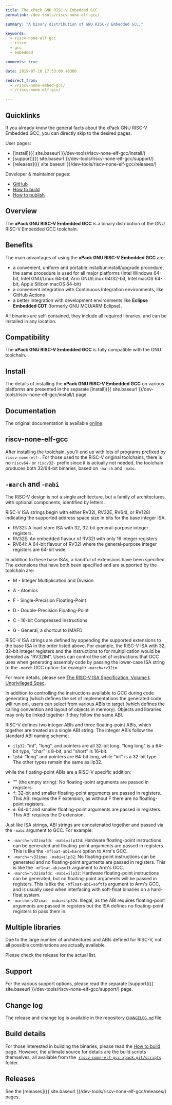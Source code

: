 ```yaml
---
title: The xPack GNU RISC-V Embedded GCC
permalink: /dev-tools/riscv-none-elf-gcc/

summary: "A binary distribution of GNU RISC-V Embedded GCC."

keywords:
  - riscv-none-elf-gcc
  - riscv
  - gcc
  - embedded

comments: true

date: 2019-07-10 17:53:00 +0300

redirect_from:
  - /riscv-none-embed-gcc/
  - /riscv-none-elf-gcc/

---
```


## Quicklinks

If you already know the general facts about the xPack GNU RISC-V Embedded GCC,
you can directly skip to the desired pages.

User pages:

- [install]({{ site.baseurl }}/dev-tools/riscv-none-elf-gcc/install/)
- [support]({{ site.baseurl }}/dev-tools/riscv-none-elf-gcc/support/)
- [releases]({{ site.baseurl }}/dev-tools/riscv-none-elf-gcc/releases/)

Developer & maintainer pages:

- [GitHub](https://github.com/xpack-dev-tools/riscv-none-elf-gcc-xpack/)
- [How to build](https://github.com/xpack-dev-tools/riscv-none-elf-gcc-xpack/blob/xpack/README-BUILD.md)
- [How to publish](https://github.com/xpack-dev-tools/riscv-none-elf-gcc-xpack/blob/xpack/README-RELEASE.md)

## Overview

The **xPack GNU RISC-V Embedded GCC**
is a binary distribution of the GNU RISC-V Embedded GCC toolchain.

## Benefits

The main advantages of using the **xPack GNU RISC-V Embedded GCC** are:

- a convenient, uniform and portable install/uninstall/upgrade procedure,
  the same procedure is used for all major
  platforms (Intel Windows 64-bit, Intel GNU/Linux 64-bit, Arm GNU/Linux
  64/32-bit, Intel macOS 64-bit, Apple Silicon macOS 64-bit)
- a convenient integration with Continuous Integration environments,
  like GitHub Actions
- a better integration with development environments
  like **Eclipse Embedded CDT** (formerly GNU MCU/ARM Eclipse).

All binaries are self-contained, they include all required libraries,
and can be installed in any location.

## Compatibility

The **xPack GNU RISC-V Embedded GCC** is fully compatible with the
GNU toolchain.

## Install

The details of installing the **xPack GNU RISC-V Embedded GCC** on various
platforms are presented in the separate
[install]({{ site.baseurl }}/dev-tools/riscv-none-elf-gcc/install/) page.

## Documentation

The original documentation is available
[online](https://gcc.gnu.org/onlinedocs/).

## riscv-none-elf-gcc

After installing the toolchain, you'll end up with lots of programs
prefixed by `riscv-none-elf-`. For those used to the RISC-V original
toolchains, there is no `riscv64-` or `riscv32-` prefix since it is
actually not needed, the toolchain produces both 32/64-bit binaries,
based on `-march` and `-mabi`.

## `-march` and `-mabi`

The RISC-V design is not a single architecture, but a family of
architectures, with optional components, identified by letters.

RISC-V ISA strings begin with either RV32I, RV32E, RV64I, or RV128I
indicating the supported address space size in bits for the base integer ISA.

- RV32I: A load-store ISA with 32, 32-bit general-purpose integer registers.
- RV32E: An embedded flavour of RV32I with only 16 integer registers.
- RV64I: A 64-bit flavour of RV32I where the general-purpose integer registers
  are 64-bit wide.

In addition to these base ISAs, a handful of extensions have been
specified. The extensions that have both been specified and are supported
by the toolchain are:

- M - Integer Multiplication and Division
- A - Atomics
- F - Single-Precision Floating-Point
- D - Double-Precision Floating-Point
- C - 16-bit Compressed Instructions

- G - General, a shortcut to IMAFD

RISC-V ISA strings are defined by appending the supported extensions to the
base ISA in the order listed above. For example, the RISC-V ISA with 32,
32-bit integer registers and the instructions to for multiplication would
be denoted as "RV32IM". Users can control the set of instructions that GCC
uses when generating assembly code by passing the lower-case ISA string to
the `-march` GCC option: for example `-march=rv32im`.

For more details, please see
[The RISC-V ISA Specification, Volume I: Unprivileged Spec](https://riscv.org/specifications/).

In addition to controlling the instructions available to GCC during code
generating (which defines the set of implementations the generated code
will run on), users can select from various ABIs to target (which defines
the calling convention and layout of objects in memory). Objects and
libraries may only be linked together if they follow the same ABI.

RISC-V defines two integer ABIs and three floating-point ABIs, which
together are treated as a single ABI string. The integer ABIs follow the
standard ABI naming scheme:

- `ilp32`: "int", "long", and pointers are all 32-bit long. "long long" is
  a 64-bit type, "char" is 8-bit, and "short" is 16-bit.
- `lp64`: "long" and pointers are 64-bit long, while "int" is a 32-bit type.
  The other types remain the same as ilp32.

while the floating-point ABIs are a RISC-V specific addition:

- "" (the empty string): No floating-point arguments are passed in registers.
- `f`: 32-bit and smaller floating-point arguments are passed in registers.
  This ABI requires the F extension, as without F there are no
  floating-point registers.
- `d`: 64-bit and smaller floating-point arguments are passed in registers.
  This ABI requires the D extension.

Just like ISA strings, ABI strings are concatenated together and passed via
the `-mabi` argument to GCC. For example:

- `-march=rv32imafdc -mabi=ilp32d`: Hardware floating-point instructions can
  be generated and floating-point arguments are passed in registers. This
  is like the `-mfloat-abi=hard` option to Arm's GCC.
- `-march=rv32imac -mabi=ilp32`: No floating-point instructions can be
  generated and no floating-point arguments are passed in registers. This
  is like the `-mfloat-abi=soft` argument to Arm's GCC.
- `-march=rv32imafdc -mabi=ilp32`: Hardware floating-point instructions can
  be generated, but no floating-point arguments will be passed in
  registers. This is like the `-mfloat-abi=softfp` argument to Arm's GCC,
  and is usually used when interfacing with soft-float binaries on a
  hard-float system.
- `-march=rv32imac -mabi=ilp32d`: Illegal, as the ABI requires floating-point
  arguments are passed in registers but the ISA defines no floating-point
  registers to pass them in.

## Multiple libraries

Due to the large number of architectures and ABIs defined for RISC-V, not all
possible combinations are actually available.

Please check the release for the actual list.

## Support

For the various support options, please read the separate
[support]({{ site.baseurl }}/dev-tools/riscv-none-elf-gcc/support/) page.

## Change log

The release and change log is available in the repository
[`CHANGELOG.md`](https://github.com/xpack-dev-tools/riscv-none-elf-gcc-xpack/blob/xpack/CHANGELOG.md) file.

## Build details

For those interested in building the binaries, please read the
[How to build](https://github.com/xpack-dev-tools/riscv-none-elf-gcc-xpack/blob/xpack/README-BUILD.md)
page.
However, the ultimate source for details are the build scripts themselves,
all available from the 
[`riscv-none-elf-gcc-xpack.git/scripts`](https://github.com/xpack-dev-tools/riscv-none-elf-gcc-xpack/tree/xpack/scripts/)
folder.

## Releases

See the [releases]({{ site.baseurl }}/dev-tools/riscv-none-elf-gcc/releases/) pages.

